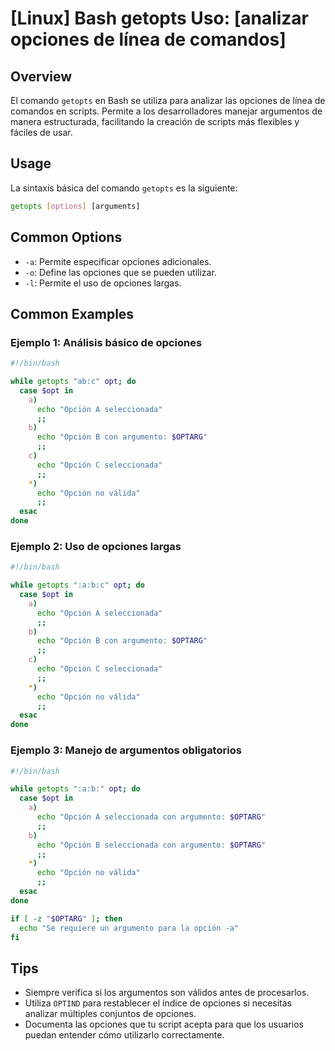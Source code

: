 # [Linux] Bash getopts Uso: [analizar opciones de línea de comandos]

## Overview
El comando `getopts` en Bash se utiliza para analizar las opciones de línea de comandos en scripts. Permite a los desarrolladores manejar argumentos de manera estructurada, facilitando la creación de scripts más flexibles y fáciles de usar.

## Usage
La sintaxis básica del comando `getopts` es la siguiente:

```bash
getopts [options] [arguments]
```

## Common Options
- `-a`: Permite especificar opciones adicionales.
- `-o`: Define las opciones que se pueden utilizar.
- `-l`: Permite el uso de opciones largas.

## Common Examples

### Ejemplo 1: Análisis básico de opciones
```bash
#!/bin/bash

while getopts "ab:c" opt; do
  case $opt in
    a)
      echo "Opción A seleccionada"
      ;;
    b)
      echo "Opción B con argumento: $OPTARG"
      ;;
    c)
      echo "Opción C seleccionada"
      ;;
    *)
      echo "Opción no válida"
      ;;
  esac
done
```

### Ejemplo 2: Uso de opciones largas
```bash
#!/bin/bash

while getopts ":a:b:c" opt; do
  case $opt in
    a)
      echo "Opción A seleccionada"
      ;;
    b)
      echo "Opción B con argumento: $OPTARG"
      ;;
    c)
      echo "Opción C seleccionada"
      ;;
    *)
      echo "Opción no válida"
      ;;
  esac
done
```

### Ejemplo 3: Manejo de argumentos obligatorios
```bash
#!/bin/bash

while getopts ":a:b:" opt; do
  case $opt in
    a)
      echo "Opción A seleccionada con argumento: $OPTARG"
      ;;
    b)
      echo "Opción B seleccionada con argumento: $OPTARG"
      ;;
    *)
      echo "Opción no válida"
      ;;
  esac
done

if [ -z "$OPTARG" ]; then
  echo "Se requiere un argumento para la opción -a"
fi
```

## Tips
- Siempre verifica si los argumentos son válidos antes de procesarlos.
- Utiliza `OPTIND` para restablecer el índice de opciones si necesitas analizar múltiples conjuntos de opciones.
- Documenta las opciones que tu script acepta para que los usuarios puedan entender cómo utilizarlo correctamente.